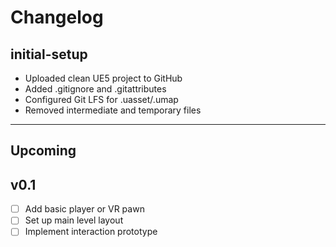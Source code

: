 # Changelog

## initial-setup
- Uploaded clean UE5 project to GitHub
- Added .gitignore and .gitattributes
- Configured Git LFS for .uasset/.umap
- Removed intermediate and temporary files

---

## Upcoming

## v0.1
- [ ] Add basic player or VR pawn
- [ ] Set up main level layout
- [ ] Implement interaction prototype
